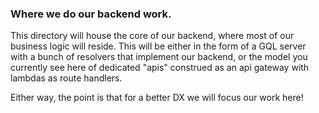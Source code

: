 ### Where we do our backend work.

This directory will house the core of our backend, where most of our business logic will reside. This will be either in the form of a GQL server with a bunch of resolvers that implement our backend, or the model you currently see here of dedicated "apis" construed as an api gateway with lambdas as route handlers.

Either way, the point is that for a better DX we will focus our work here!
